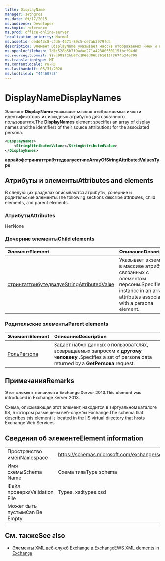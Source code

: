 ```yaml
---
title: DisplayName
manager: sethgros
ms.date: 09/17/2015
ms.audience: Developer
ms.topic: reference
ms.prod: office-online-server
localization_priority: Normal
ms.assetid: dedd43c8-c1d6-4671-89c5-ce7ab3979fda
description: Элемент DisplayName указывает массив отображаемых имен и идентификаторы их исходных атрибутов для связанного пользователя.
ms.openlocfilehash: 7d0c528b5b7f9adae271a42380550115fbcf94d0
ms.sourcegitcommit: 88ec988f2bb67c1866d06b361615f3674a24e795
ms.translationtype: MT
ms.contentlocale: ru-RU
ms.lasthandoff: 05/31/2020
ms.locfileid: "44460738"
---
```

# <a name="displaynames"></a><span data-ttu-id="3c3b8-103">DisplayName</span><span class="sxs-lookup"><span data-stu-id="3c3b8-103">DisplayNames</span></span>

<span data-ttu-id="3c3b8-104">Элемент **DisplayName** указывает массив отображаемых имен и идентификаторы их исходных атрибутов для связанного пользователя.</span><span class="sxs-lookup"><span data-stu-id="3c3b8-104">The **DisplayNames** element specifies an array of display names and the identifiers of their source attributions for the associated persona.</span></span> 
  
```xml
<DisplayNames>
    <StringAttributedValue></StringAttributedValue>
</DisplayNames>
```

 <span data-ttu-id="3c3b8-105">**аррайофстрингаттрибутедвалуестипе**</span><span class="sxs-lookup"><span data-stu-id="3c3b8-105">**ArrayOfStringAttributedValuesType**</span></span>
## <a name="attributes-and-elements"></a><span data-ttu-id="3c3b8-106">Атрибуты и элементы</span><span class="sxs-lookup"><span data-stu-id="3c3b8-106">Attributes and elements</span></span>

<span data-ttu-id="3c3b8-107">В следующих разделах описываются атрибуты, дочерние и родительские элементы.</span><span class="sxs-lookup"><span data-stu-id="3c3b8-107">The following sections describe attributes, child elements, and parent elements.</span></span>
  
### <a name="attributes"></a><span data-ttu-id="3c3b8-108">Атрибуты</span><span class="sxs-lookup"><span data-stu-id="3c3b8-108">Attributes</span></span>

<span data-ttu-id="3c3b8-109">Нет</span><span class="sxs-lookup"><span data-stu-id="3c3b8-109">None</span></span>
  
### <a name="child-elements"></a><span data-ttu-id="3c3b8-110">Дочерние элементы</span><span class="sxs-lookup"><span data-stu-id="3c3b8-110">Child elements</span></span>

|<span data-ttu-id="3c3b8-111">**Элемент**</span><span class="sxs-lookup"><span data-stu-id="3c3b8-111">**Element**</span></span>|<span data-ttu-id="3c3b8-112">**Описание**</span><span class="sxs-lookup"><span data-stu-id="3c3b8-112">**Description**</span></span>|
|:-----|:-----|
|[<span data-ttu-id="3c3b8-113">стрингаттрибутедвалуе</span><span class="sxs-lookup"><span data-stu-id="3c3b8-113">StringAttributedValue</span></span>](stringattributedvalue.md) <br/> |<span data-ttu-id="3c3b8-114">Указывает экземпляр в массиве атрибутов, связанных с элементом персоны.</span><span class="sxs-lookup"><span data-stu-id="3c3b8-114">Specifies an instance in an array of attributes associated with a persona element.</span></span>  <br/> |
   
### <a name="parent-elements"></a><span data-ttu-id="3c3b8-115">Родительские элементы</span><span class="sxs-lookup"><span data-stu-id="3c3b8-115">Parent elements</span></span>

|<span data-ttu-id="3c3b8-116">**Элемент**</span><span class="sxs-lookup"><span data-stu-id="3c3b8-116">**Element**</span></span>|<span data-ttu-id="3c3b8-117">**Описание**</span><span class="sxs-lookup"><span data-stu-id="3c3b8-117">**Description**</span></span>|
|:-----|:-----|
|[<span data-ttu-id="3c3b8-118">Роль</span><span class="sxs-lookup"><span data-stu-id="3c3b8-118">Persona</span></span>](persona.md) <br/> |<span data-ttu-id="3c3b8-119">Задает набор данных о пользователях, возвращаемых запросом к **другому человеку** .</span><span class="sxs-lookup"><span data-stu-id="3c3b8-119">Specifies a set of persona data returned by a **GetPersona** request.</span></span>  <br/> |
   
## <a name="remarks"></a><span data-ttu-id="3c3b8-120">Примечания</span><span class="sxs-lookup"><span data-stu-id="3c3b8-120">Remarks</span></span>

<span data-ttu-id="3c3b8-121">Этот элемент появился в Exchange Server 2013.</span><span class="sxs-lookup"><span data-stu-id="3c3b8-121">This element was introduced in Exchange Server 2013.</span></span>
  
<span data-ttu-id="3c3b8-122">Схема, описывающая этот элемент, находится в виртуальном каталоге IIS, в котором размещены веб-службы Exchange.</span><span class="sxs-lookup"><span data-stu-id="3c3b8-122">The schema that describes this element is located in the IIS virtual directory that hosts Exchange Web Services.</span></span>
  
## <a name="element-information"></a><span data-ttu-id="3c3b8-123">Сведения об элементе</span><span class="sxs-lookup"><span data-stu-id="3c3b8-123">Element information</span></span>

|||
|:-----|:-----|
|<span data-ttu-id="3c3b8-124">Пространство имен</span><span class="sxs-lookup"><span data-stu-id="3c3b8-124">Namespace</span></span>  <br/> |https://schemas.microsoft.com/exchange/services/2006/types  <br/> |
|<span data-ttu-id="3c3b8-125">Имя схемы</span><span class="sxs-lookup"><span data-stu-id="3c3b8-125">Schema Name</span></span>  <br/> |<span data-ttu-id="3c3b8-126">Схема типа</span><span class="sxs-lookup"><span data-stu-id="3c3b8-126">Type schema</span></span>  <br/> |
|<span data-ttu-id="3c3b8-127">Файл проверки</span><span class="sxs-lookup"><span data-stu-id="3c3b8-127">Validation File</span></span>  <br/> |<span data-ttu-id="3c3b8-128">Types. xsd</span><span class="sxs-lookup"><span data-stu-id="3c3b8-128">types.xsd</span></span>  <br/> |
|<span data-ttu-id="3c3b8-129">Может быть пустым</span><span class="sxs-lookup"><span data-stu-id="3c3b8-129">Can Be Empty</span></span>  <br/> ||
   
## <a name="see-also"></a><span data-ttu-id="3c3b8-130">См. также</span><span class="sxs-lookup"><span data-stu-id="3c3b8-130">See also</span></span>

- [<span data-ttu-id="3c3b8-131">Элементы XML веб-служб Exchange в Exchange</span><span class="sxs-lookup"><span data-stu-id="3c3b8-131">EWS XML elements in Exchange</span></span>](ews-xml-elements-in-exchange.md)

